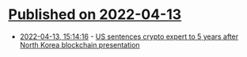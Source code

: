 # [Published on 2022-04-13](index.md)

* [2022-04-13, 15:14:16](https://news.ycombinator.com/item?id=31015652) - [US sentences crypto expert to 5 years after North Korea blockchain presentation](https://markets.businessinsider.com/news/currencies/crypto-expert-jailed-north-korea-blockchain-research-justice-department-2022-4)
